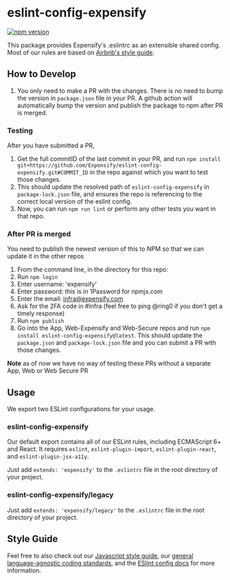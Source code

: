 # eslint-config-expensify

[![npm version](https://badge.fury.io/js/eslint-config-expensify.svg)](http://badge.fury.io/js/eslint-config-expensify)

This package provides Expensify's .eslintrc as an extensible shared config. Most of our rules are based on [Airbnb's style guide](https://github.com/airbnb/javascript).

## How to Develop

1. You only need to make a PR with the changes. There is no need to bump the version in `package.json` file in your PR. A github action will automatically bump the version and publish the package to npm after PR is merged.

### Testing

After you have submitted a PR,

1. Get the full commitID of the last commit in your PR, and run `npm install git+https://github.com/Expensify/eslint-config-expensify.git#COMMIT_ID` in the repo against which you want to test those changes.
2. This should update the resolved path of `eslint-config-expensify` in `package-lock.json` file, and ensures the repo is referencing to the correct local version of the eslint config.
3. Now, you can run `npm run lint` or perform any other tests you want in that repo.

### After PR is merged
You need to publish the newest version of this to NPM so that we can update it in the other repos
1. From the command line, in the directory for this repo:
1. Run `npm login`
1. Enter username: 'expensify'
1. Enter password: this is in 1Password for npmjs.com
1. Enter the email: infra@expensify.com
1. Ask for the 2FA code in #infra (feel free to ping @ring0 if you don't get a timely response)
1. Run `npm publish`
1. Go into the App, Web-Expensify and Web-Secure repos and run `npm install eslint-config-expensify@latest`. This should update the `package.json` and `package-lock.json` file and you can submit a PR with those changes.

**Note** as of now we have no way of testing these PRs without a separate App, Web or Web Secure PR

## Usage

We export two ESLint configurations for your usage.

### eslint-config-expensify

Our default export contains all of our ESLint rules, including ECMAScript 6+ and React. It requires `eslint`, `eslint-plugin-import`, `eslint-plugin-react`, and `eslint-plugin-jsx-a11y`.

Just add `extends: 'expensify'` to the `.eslintrc` file in the root directory of your project.

### eslint-config-expensify/legacy

Just add `extends: 'expensify/legacy'` to the `.eslintrc` file in the root directory of your project.

## Style Guide

Feel free to also check out our [Javascript style guide](https://github.com/Expensify/Style-Guide/blob/main/javascript.md), our [general language-agnostic coding standards](https://github.com/Expensify/Style-Guide/blob/main/general.md), and the [ESlint config docs](http://eslint.org/docs/user-guide/configuring#extending-configuration-files) for more information.
